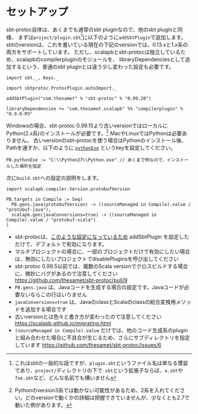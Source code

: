 # セットアップ

sbt-protoc自体は、あくまでも通常のsbt pluginなので、他のsbt pluginと同様、
まずは`project/plugin.sbt`[^plugin-sbt]に以下のように`addSbtPlugin`で追加します。
sbtのversionは、これを書いている現在の下記のversionでは、0.13.xと1.x系の両方をサポートしています。
ただし、scalapbとsbt-protocは独立しているため、scalapbのcompilerpluginのモジュールを、
libraryDependenciesとして追加するという、普通のsbt pluginとは違う少し変わった設定も必要です。

```tut:invisible
import sbt._, Keys._

import sbtprotoc.ProtocPlugin.autoImport._
```

```tut:silent
addSbtPlugin("com.thesamet" % "sbt-protoc" % "0.99.20")

libraryDependencies += "com.thesamet.scalapb" %% "compilerplugin" % "0.9.0-M3"
```

Windowsの場合、sbt-protoc 0.99.15より古いversionではローカルにPython(2.x系)のインストールが必要です。[^python-version]
MacやLinuxではPythonは必要ありません。
古いversionのsbt-protocを使う場合はPythonのインストール後、Pathを通すか、以下のように [`pythonExe`](https://github.com/thesamet/sbt-protoc/blob/v0.99.15/src/main/scala/sbtprotoc/ProtocPlugin.scala#L26) というkeyを設定してください。

```tut:silent
PB.pythonExe := "C:\\Python27\\Python.exe" // あくまで例なので、インストールした場所を指定
```

次に`build.sbt`への設定の説明をします。

```tut:silent
import scalapb.compiler.Version.protobufVersion

PB.targets in Compile := Seq(
  PB.gens.java(protobufVersion) -> ((sourceManaged in Compile).value / "protobuf-java"),
  scalapb.gen(javaConversions=true) -> ((sourceManaged in Compile).value / "protobuf-scala")
)
```

- sbt-protocは、[このような設定になっているため](https://github.com/thesamet/sbt-protoc/blob/v0.99.14/src/main/scala/sbtprotoc/ProtocPlugin.scala#L56) addSbtPlugin を設定しただけで、デフォルトで有効になります。
 - マルチプロジェクトの場合に、一部のプロジェクトだけで有効にしたい場合は、無効にしたいプロジェクトでdisablePluginsを呼び出してください
- sbt-protoc 0.99.5以前では、複数のScala versionでクロスビルドする場合に、微妙にバグがあるので注意してください <https://github.com/thesamet/sbt-protoc/pull/9>
- `PB.gens.java` は、Javaコードを生成する場合の設定です。Javaコードが必要ないならこの行はいりません
- `javaConversions=true` は、JavaのclassとScalaのclassの総合変換用メソッドを追加する場合です
- 古いversionとは色々と書き方が変わったので注意してください <https://scalapb.github.io/migrating.html>
- `(sourceManaged in Compile).value` だけでは、他のコード生成系のpluginと組み合わせた場合に不具合が生じるため、さらにサブディレクトリを指定しています <https://github.com/thesamet/sbt-protoc/issues/6>


[^plugin-sbt]: これはsbtの一般的な話ですが、`plugin.sbt`というファイル名は単なる慣習であり、`project/`ディレクトリの下で`.sbt`という拡張子ならば、`a.sbt`や`foo.sbt`など、どんな名前でも構いません
[^python-version]: Pythonのversion3系では動かない可能性があるため、2系を入れてください。どのversionで動くかの詳細は把握できていませんが、少なくとも2.7で動いた例があります。
